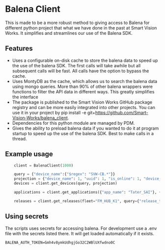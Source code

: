 # Balena Client

This is made to be a more robust method to giving access to Balena for different python project that what we have done in the past at Smart Vision Works. It simplifies and streamlines our use of the Balena SDK.

## Features
* Uses a configurable on-disk cache to store the balena data to speed up the use of the balena SDK. The first calls will take awhile but all subsequent calls will be fast. All calls have the option to bypass the cache.
* Uses MontyDB as the cache, which allows us to search the balena data using mongo queries. More than 90% of other balena wrappers were functions to filter the API data in different ways. This greatly simplifies the interface
* The package is published to the Smart Vision Works GitHub package registry and can be more easily integrated into other projects. You can use it in your project by pip install -e git+https://github.com/Smart-Vision-Works/balena_client.
* Dependencies for this python module are managed by PDM.
* Gives the ability to preload balena data if you wanted to do it at program startup to speed up the use of the balena SDK. Best to make calls in a thread.

## Example usage
```python
    client = BalenaClient(1000)

    query = {"device_name":{"$regex": "SVW-CB.*"}}
    projection = {"device_name": 1, "uuid": 1, "is_online": 1, "device_tags": 1}
    devices = client.get_devices(query, projection)

    applications = client.get_applications({"app_name": "Tater_SAI"}, {"app_name": 1, "id": 1, "uuid": 1})

    releases = client.get_releases(fleet="FM_HUB_K1", query={"release_tags.version": "v1.0.10"})
```

## Using secrets
The scripts uses secrets for accessing balena. For development use a
.env file with the secrets listed there. It will get loaded automatically if it exists.

```
BALENA_AUTH_TOKEN=Gmh4v8ymkUdhgjGo32C2WBlUXfwdno0C
```
